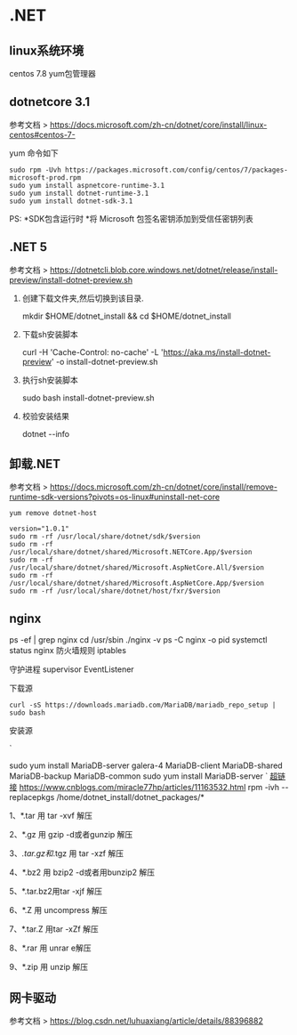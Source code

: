 # .NET

## linux系统环境

centos 7.8
yum包管理器

## dotnetcore 3.1

参考文档 > <https://docs.microsoft.com/zh-cn/dotnet/core/install/linux-centos#centos-7->

yum 命令如下

    sudo rpm -Uvh https://packages.microsoft.com/config/centos/7/packages-microsoft-prod.rpm
    sudo yum install aspnetcore-runtime-3.1
    sudo yum install dotnet-runtime-3.1
    sudo yum install dotnet-sdk-3.1

PS:
*SDK包含运行时
*将 Microsoft 包签名密钥添加到受信任密钥列表

## .NET 5

参考文档 > <https://dotnetcli.blob.core.windows.net/dotnet/release/install-preview/install-dotnet-preview.sh>

1. 创建下载文件夹,然后切换到该目录.

    mkdir $HOME/dotnet_install && cd $HOME/dotnet_install

2. 下载sh安装脚本

    curl -H 'Cache-Control: no-cache' -L 'https://aka.ms/install-dotnet-preview' -o install-dotnet-preview.sh

3. 执行sh安装脚本

    sudo bash install-dotnet-preview.sh

4. 校验安装结果

    dotnet --info

## 卸载.NET

参考文档 > <https://docs.microsoft.com/zh-cn/dotnet/core/install/remove-runtime-sdk-versions?pivots=os-linux#uninstall-net-core>

    yum remove dotnet-host

    version="1.0.1"
    sudo rm -rf /usr/local/share/dotnet/sdk/$version
    sudo rm -rf /usr/local/share/dotnet/shared/Microsoft.NETCore.App/$version
    sudo rm -rf /usr/local/share/dotnet/shared/Microsoft.AspNetCore.All/$version
    sudo rm -rf /usr/local/share/dotnet/shared/Microsoft.AspNetCore.App/$version
    sudo rm -rf /usr/local/share/dotnet/host/fxr/$version

## nginx

ps -ef | grep nginx
cd /usr/sbin
./nginx -v
ps -C nginx -o pid
systemctl status  nginx
防火墙规则
iptables

守护进程 supervisor
EventListener

下载源

`
curl -sS https://downloads.mariadb.com/MariaDB/mariadb_repo_setup | sudo bash
`

安装源

`

sudo yum install MariaDB-server galera-4 MariaDB-client MariaDB-shared MariaDB-backup MariaDB-common
sudo yum install MariaDB-server
`
[超链接](http://www.foxtable.com/help/topics/0362.htm "超链接")
<https://www.cnblogs.com/miracle77hp/articles/11163532.html>
rpm -ivh --replacepkgs /home/dotnet_install/dotnet_packages/*

1、*.tar 用 tar -xvf 解压

2、*.gz 用 gzip -d或者gunzip 解压

3、*.tar.gz和*.tgz 用 tar -xzf 解压

4、*.bz2 用 bzip2 -d或者用bunzip2 解压

5、*.tar.bz2用tar -xjf 解压

6、*.Z 用 uncompress 解压

7、*.tar.Z 用tar -xZf 解压

8、*.rar 用 unrar e解压

9、*.zip 用 unzip 解压

## 网卡驱动

参考文档 > <https://blog.csdn.net/luhuaxiang/article/details/88396882>